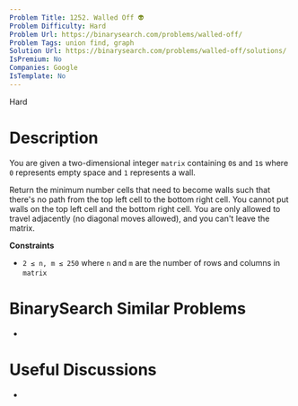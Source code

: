 ```yaml
---
Problem Title: 1252. Walled Off 👽
Problem Difficulty: Hard
Problem Url: https://binarysearch.com/problems/walled-off/
Problem Tags: union find, graph
Solution Url: https://binarysearch.com/problems/walled-off/solutions/
IsPremium: No
Companies: Google
IsTemplate: No
---
```


<span style="color: ;">Hard</span>

# Description

You are given a two-dimensional integer `matrix` containing `0`s and `1`s where `0` represents empty space and `1` represents a wall.

Return the minimum number cells that need to become walls such that there's no path from the top left cell to the bottom right cell. You cannot put walls on the top left cell and the bottom right cell. You are only allowed to travel adjacently (no diagonal moves allowed), and you can't leave the matrix.

**Constraints**
- `2 ≤ n, m ≤ 250` where `n` and `m` are the number of rows and columns in `matrix`

# BinarySearch Similar Problems

- []()

# Useful Discussions

- []()
